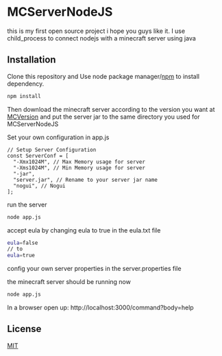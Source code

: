 # MCServerNodeJS
this is my first open source project i hope you guys like it. I use child_process to connect nodejs with a minecraft server using java

## Installation

Clone this repository and Use node package manager/[npm](https://www.npmjs.com/get-npm) to install dependency.

```bash
npm install
```

Then download the minecraft server according to the version you want at [MCVersion](https://mcversions.net/) and put the server jar to the same directory you used for MCServerNodeJS

Set your own configuration in app.js
```
// Setup Server Configuration
const ServerConf = [
  "-Xmx1024M", // Max Memory usage for server
  "-Xms1024M", // Min Memory usage for server
  "-jar",
  "server.jar", // Rename to your server jar name
  "nogui", // Nogui
];
```
run the server
```bash
node app.js
```
accept eula by changing eula to true in the eula.txt file
```bash
eula=false
// to
eula=true
```
config your own server properties in the server.properties file

the minecraft server should be running now
```bash
node app.js
```

In a browser open up: http://localhost:3000/command?body=help

## License
[MIT](https://choosealicense.com/licenses/mit/)
